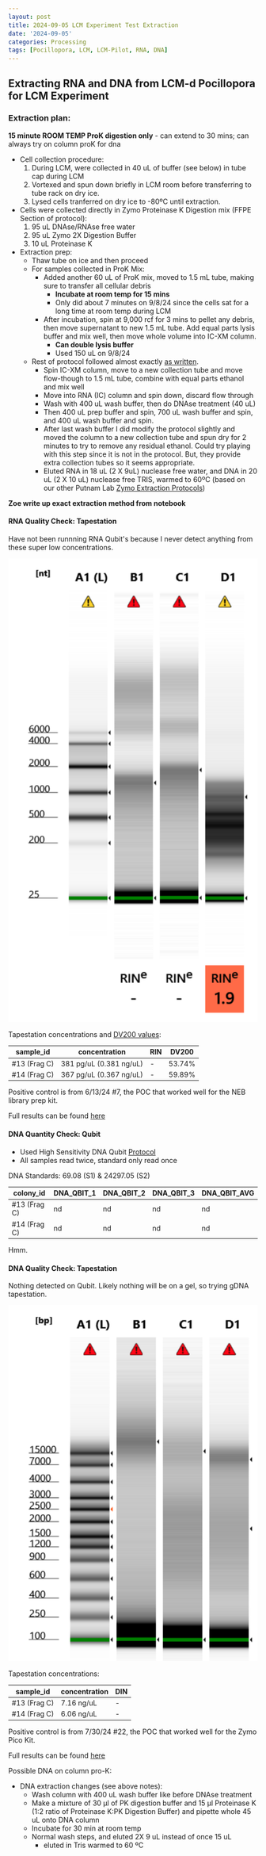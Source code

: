 ```yaml
---
layout: post
title: 2024-09-05 LCM Experiment Test Extraction
date: '2024-09-05'
categories: Processing
tags: [Pocillopora, LCM, LCM-Pilot, RNA, DNA]
---
```


## Extracting RNA and DNA from LCM-d Pocillopora for LCM Experiment

### Extraction plan:

**15 minute ROOM TEMP ProK digestion only** - can extend to 30 mins; can always try on column proK for dna

- Cell collection procedure:
  1. During LCM, were collected in 40 uL of buffer (see below) in tube cap during LCM
  2. Vortexed and spun down briefly in LCM room before transferring to tube rack on dry ice.
  3. Lysed cells tranferred on dry ice to -80ºC until extraction.
- Cells were collected directly in Zymo Proteinase K Digestion mix (FFPE Section of protocol):
     1. 95 uL DNAse/RNAse free water
     2. 95 uL Zymo 2X Digestion Buffer
     3. 10 uL Proteinase K
- Extraction prep:
  - Thaw tube on ice and then proceed
  - For samples collected in ProK Mix:
    - Added another 60 uL of ProK mix, moved to 1.5 mL tube, making sure to transfer all cellular debris
      - **Incubate at room temp for 15 mins**
      - Only did about 7 minutes on 9/8/24 since the cells sat for a long time at room temp during LCM
    - After incubation, spin at 9,000 rcf for 3 mins to pellet any debris, then move supernatant to new 1.5 mL tube. Add equal parts lysis buffer and mix well, then move whole volume into IC-XM column.
      - **Can double lysis buffer**
      - Used 150 uL on 9/8/24
  - Rest of protocol followed almost exactly [as written](https://files.zymoresearch.com/protocols/_d7005t_d7005_quick-dna-rna_microprep_plus_kit.pdf). 
    - Spin IC-XM column, move to a new collection tube and move flow-though to 1.5 mL tube, combine with equal parts ethanol and mix well
    - Move into RNA (IC) column and spin down, discard flow through
    - Wash with 400 uL wash buffer, then do DNAse treatment (40 uL)
    - Then 400 uL prep buffer and spin, 700 uL wash buffer and spin, and 400 uL wash buffer and spin.
    - After last wash buffer I did modify the protocol slightly and moved the column to a new collection tube and spun dry for 2 minutes to try to remove any residual ethanol. Could try playing with this step since it is not in the protocol. But, they provide extra collection tubes so it seems appropriate.
    - Eluted RNA in 18 uL (2 X 9uL) nuclease free water, and DNA in 20 uL (2 X 10 uL) nuclease free TRIS, warmed to 60ºC (based on our other Putnam Lab [Zymo Extraction Protocols](https://zdellaert.github.io/ZD_Putnam_Lab_Notebook/Protocols_Zymo_Quick_DNA_RNA_Miniprep_Plus/))
      

**Zoe write up exact extraction method from notebook**


#### RNA Quality Check: Tapestation

Have not been runnning RNA Qubit's because I never detect anything from these super low concentrations.

![2024-09-08-rna](https://github.com/zdellaert/ZD_Putnam_Lab_Notebook/blob/master/images/tapestation/2024-09-08-rna.png?raw=true)

Tapestation concentrations and [DV200 values](https://www.agilent.com/en/promotions/tapestation-dv200-determination):

| sample_id      | concentration | RIN | DV200 | 
|----------------|------------|------------|-------|
| #13 (Frag C)   |  381 pg/uL (0.381 ng/uL)  | - | 53.74% |
| #14 (Frag C)   |  367 pg/uL (0.367 ng/uL)  | - | 59.89% |

Positive control is from 6/13/24 #7, the POC that worked well for the NEB library prep kit.

Full results can be found [here](https://github.com/zdellaert/ZD_Putnam_Lab_Notebook/blob/master/images/tapestation/2024-09-08-hsRNA.pdf)

#### DNA Quantity Check: Qubit

- Used High Sensitivity DNA Qubit [Protocol](https://zdellaert.github.io/ZD_Putnam_Lab_Notebook/Qubit-Protocol/)
- All samples read twice, standard only read once

DNA Standards: 69.08 (S1) & 24297.05 (S2)

| colony_id                      | DNA_QBIT_1 | DNA_QBIT_2 |   DNA_QBIT_3      | DNA_QBIT_AVG |
|--------------------------------|------------|------------|-------------------|--------------|
| #13 (Frag C)   |  nd   |  nd   |  nd   |     nd      |
| #14 (Frag C) |   nd   |  nd    |    nd       |    nd    |


Hmm.


#### DNA Quality Check: Tapestation

Nothing detected on Qubit. Likely nothing will be on a gel, so trying gDNA tapestation.

![2024-09-08-gdna](https://github.com/zdellaert/ZD_Putnam_Lab_Notebook/blob/master/images/tapestation/2024-09-08-gdna.png?raw=true)

Tapestation concentrations:

| sample_id      | concentration | DIN | 
|----------------|------------|------------|
| #13 (Frag C)   |  7.16 ng/uL  | - | 
| #14 (Frag C)   |  6.06 ng/uL  | - | 

Positive control is from 7/30/24 #22, the POC that worked well for the Zymo Pico Kit.

Full results can be found [here](https://github.com/zdellaert/ZD_Putnam_Lab_Notebook/blob/master/images/tapestation/2024-09-08-gdna.pdf)

Possible DNA on column pro-K:
- DNA extraction changes (see above notes):
  - Wash column with 400 uL wash buffer like before DNAse treatment
  - Make a mixture of 30 µl of PK digestion buffer and 15 µl Proteinase K (1:2 ratio of Proteinase K:PK Digestion Buffer) and pipette whole 45 uL onto DNA column
  - Incubate for 30 min at room temp
  - Normal wash steps, and eluted 2X 9 uL instead of once 15 uL
    - eluted in Tris warmed to 60 ºC
